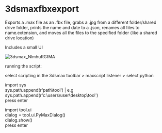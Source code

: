 # 3dsmaxfbxexport

Exports a .max file as an .fbx file, grabs a .jpg from a different folder/shared drive folder, prints the name and date to a .json, renames all files to name.extension, and moves all the files to the specified folder (like a shared drive location)

Includes a small UI

![3dsmax_NlmhuRGfMA](https://user-images.githubusercontent.com/56063583/206461724-aae1e578-987a-4cfa-94fa-9b1a4197c710.png)


running the script:

select scripting in the 3dsmax toolbar > maxscript listener > select python

import sys <br />
sys.path.append(r'path\tool')           | e.g sys.path.append(r'c:\users\user\desktop\tool') <br />
press enter <br />

import tool.ui <br />
dialog = tool.ui.PyMaxDialog() <br />
dialog.show() <br />
press enter
